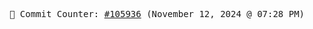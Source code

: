 <p align="center">
    <samp>
        📮 Commit Counter: <a href="https://github.com/Javascript-void0/Javascript-void0/commits/main">#105936</a> (November 12, 2024 @ 07:28 PM)
    </samp>
</p>